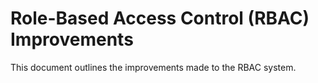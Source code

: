 # Role-Based Access Control (RBAC) Improvements

This document outlines the improvements made to the RBAC system.
